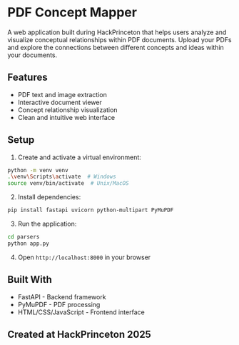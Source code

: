 # PDF Concept Mapper

A web application built during HackPrinceton that helps users analyze and visualize conceptual relationships within PDF documents. Upload your PDFs and explore the connections between different concepts and ideas within your documents.

## Features

- PDF text and image extraction
- Interactive document viewer
- Concept relationship visualization
- Clean and intuitive web interface

## Setup

1. Create and activate a virtual environment:
```bash
python -m venv venv
.\venv\Scripts\activate  # Windows
source venv/bin/activate  # Unix/MacOS
```

2. Install dependencies:
```bash
pip install fastapi uvicorn python-multipart PyMuPDF
```

3. Run the application:
```bash
cd parsers
python app.py
```

4. Open `http://localhost:8000` in your browser

## Built With

- FastAPI - Backend framework
- PyMuPDF - PDF processing
- HTML/CSS/JavaScript - Frontend interface

## Created at HackPrinceton 2025
